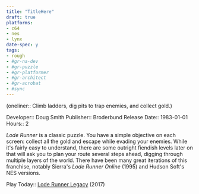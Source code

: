 ```yaml
---
title: "TitleHere"
draft: true
platforms:
- c64
- nes
- lynx
date-spec: y
tags:
- rough
- #gr-na-dev 
- #gr-puzzle 
- #gr-platformer 
- #gr-architect 
- #gr-acrobat 
- #sync
---
```


(oneliner:: Climb ladders, dig pits to trap enemies, and collect gold.)

Developer:: Doug Smith
Publisher:: Broderbund
Release Date:: 1983-01-01
Hours:: 2

*Lode Runner* is a classic puzzle. You have a simple objective on each screen: collect all the gold and escape while evading your enemies. While it's fairly easy to understand, there are some outright fiendish levels later on that will ask you to plan your route several steps ahead, digging through multiple layers of the world. There have been many great iterations of this franchise, notably Sierra's *Lode Runner Online* (1995) and Hudson Soft's NES versions.

Play Today:: [Lode Runner Legacy](https://store.steampowered.com/app/628660/Lode_Runner_Legacy/) (2017)
